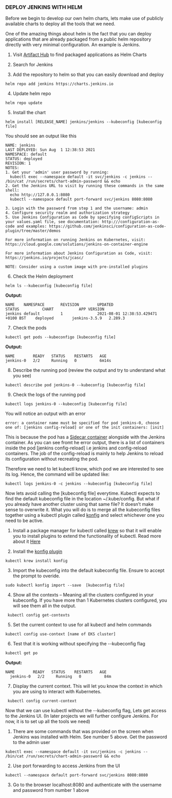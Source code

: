 ### DEPLOY JENKINS WITH HELM

Before we begin to develop our own helm charts, lets make use of publicly available charts to deploy all the tools that we need.

One of the amazing things about helm is the fact that you can deploy applications that are already packaged from a public helm repository directly with very minimal configuration. An example is Jenkins.

1. Visit [Artifact Hub](https://artifacthub.io/packages/search) to find packaged applications as Helm Charts

2. Search for Jenkins

3. Add the repository to helm so that you can easily download and deploy

```
helm repo add jenkins https://charts.jenkins.io
```

4. Update helm repo

```
helm repo update 
```

5. Install the chart

```
helm install [RELEASE_NAME] jenkins/jenkins --kubeconfig [kubeconfig file]
```

You should see an output like this

```
NAME: jenkins
LAST DEPLOYED: Sun Aug  1 12:38:53 2021
NAMESPACE: default
STATUS: deployed
REVISION: 1
NOTES:
1. Get your 'admin' user password by running:
  kubectl exec --namespace default -it svc/jenkins -c jenkins -- /bin/cat /run/secrets/chart-admin-password && echo
2. Get the Jenkins URL to visit by running these commands in the same shell:
  echo http://127.0.0.1:8080
  kubectl --namespace default port-forward svc/jenkins 8080:8080

3. Login with the password from step 1 and the username: admin
4. Configure security realm and authorization strategy
5. Use Jenkins Configuration as Code by specifying configScripts in your values.yaml file, see documentation: http:///configuration-as-code and examples: https://github.com/jenkinsci/configuration-as-code-plugin/tree/master/demos

For more information on running Jenkins on Kubernetes, visit:
https://cloud.google.com/solutions/jenkins-on-container-engine

For more information about Jenkins Configuration as Code, visit:
https://jenkins.io/projects/jcasc/

NOTE: Consider using a custom image with pre-installed plugins
```

6. Check the Helm deployment

```
helm ls --kubeconfig [kubeconfig file]
```

**Output:**

```
NAME    NAMESPACE       REVISION        UPDATED                                 STATUS          CHART           APP VERSION
jenkins default         1               2021-08-01 12:38:53.429471 +0100 BST    deployed        jenkins-3.5.9   2.289.3 
```

7. Check the pods

```
kubectl get pods --kubeconfigo [kubeconfig file]
```

**Output:**

```
NAME        READY   STATUS    RESTARTS   AGE
jenkins-0   2/2     Running   0          6m14s
```

8. Describe the running pod (review the output and try to understand what you see)

```
kubectl describe pod jenkins-0 --kubeconfig [kubeconfig file]
```

9. Check the logs of the running pod

```
kubectl logs jenkins-0 --kubeconfig [kubeconfig file]
```

You will notice an output with an error

```
error: a container name must be specified for pod jenkins-0, choose one of: [jenkins config-reload] or one of the init containers: [init]
```

This is because the pod has a [Sidecar container](https://www.weave.works/blog/container-design-patterns-for-kubernetes/) alongside
with the Jenkins container. As you can see fromt he error output, there is a list of containers inside the pod [jenkins config-reload] i.e jenkins and config-reload containers. The job of the config-reload is mainly to help Jenkins to reload its configuration without recreating the pod.

Therefore we need to let kubectl know, which pod we are interested to see its log. Hence, the command will be updated like:

```
kubectl logs jenkins-0 -c jenkins --kubeconfig [kubeconfig file]
```

Now lets avoid calling the [kubeconfig file] everytime. Kubectl expects to find the default kubeconfig file in the location 
~/.kube/config. But what if you already have another cluster using that same file? It doesn’t make sense to overwrite it. What you will do is to merge all the kubeconfig files together using a kubectl plugin called [konfig](https://github.com/corneliusweig/konfig)
and select whichever one you need to be active.

1. Install a package manager for kubectl called [krew](https://krew.sigs.k8s.io/docs/user-guide/setup/install/) so that it will enable you to install plugins to extend the functionality of kubectl. Read more about it [Here](https://github.com/kubernetes-sigs/krew)
 

 2. Install the [konfig plugin](https://github.com/corneliusweig/konfig)
 
 ```
 kubectl krew install konfig
 ```
 
 3. Import the kubeconfig into the default kubeconfig file. Ensure to accept the prompt to overide.

```
sudo kubectl konfig import --save  [kubeconfig file]
```

4. Show all the contexts – Meaning all the clusters configured in your kubeconfig. If you have more than 1 Kubernetes clusters configured, you will see them all in the output.

```
 kubectl config get-contexts
```

5. Set the current context to use for all kubectl and helm commands

```
kubectl config use-context [name of EKS cluster]
```

6. Test that it is working without specifying the --kubeconfig flag

```
kubectl get po
```

**Output:**
```
NAME        READY   STATUS    RESTARTS   AGE
  jenkins-0   2/2     Running   0          84m
```

7. Display the current context. This will let you know the context in which you are using to interact with Kubernetes.

```
 kubectl config current-context
```


 Now that we can use kubectl without the --kubeconfig flag, Lets get access to the Jenkins UI. (In later projects we will further configure Jenkins. For now, it is to set up all the tools we need)
 
 1. There are some commands that was provided on the screen when Jenkins was installed with Helm. See number 5 above. Get the password to the admin user
 
 ```
 kubectl exec --namespace default -it svc/jenkins -c jenkins -- /bin/cat /run/secrets/chart-admin-password && echo
 ```
 
 2. Use port forwarding to access Jenkins from the UI

```
kubectl --namespace default port-forward svc/jenkins 8080:8080
```


3. Go to the browser localhost:8080 and authenticate with the username and password from number 1 above

